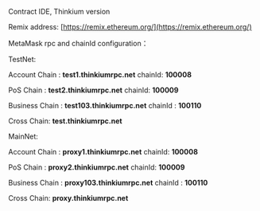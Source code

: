 Contract IDE, Thinkium version



Remix address: [https://remix.ethereum.org/](https://remix.ethereum.org/)



MetaMask rpc and chainId configuration：



TestNet:

Account Chain : **test1.thinkiumrpc.net**  chainId: **100008**

PoS Chain : **test2.thinkiumrpc.net**  chainId: **100009**

Business Chain : **test103.thinkiumrpc.net** chainId : **100110**

Cross Chain: **test.thinkiumrpc.net**



MainNet:

Account Chain : **proxy1.thinkiumrpc.net**  chainId: **100008**

PoS Chain : **proxy2.thinkiumrpc.net**  chainId: **100009**

Business Chain : **proxy103.thinkiumrpc.net** chainId : **100110**

Cross Chain: **proxy.thinkiumrpc.net** 





